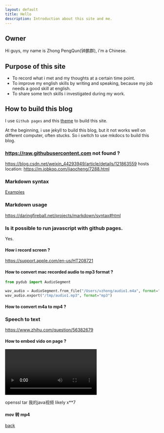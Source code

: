 ```yaml
---
layout: default
title: Hello
description: Introduction about this site and me.
---
```


## Owner
<!-- <img src="https://raw.githubusercontent.com/zhongpengqun/material/master/zhong.jpeg" width="250" />
-->

Hi guys, my name is Zhong PengQun(钟鹏群), i'm a Chinese.

## Purpose of this site
 - To record what i met and my thoughts at a certain time point.
 - To improve my english skills by writing and speaking, because my job needs a good skill at english.
 - To share some tech skills i investigated during my work.





## How to build this blog

I use `Github pages` and this <a href='https://github.com/pages-themes/cayman#usage'>theme</a> to build this site.


At the beginning, i use jekyll to build this blog, but it not works well on different computer, often stucks.
So i switch to use mkdocs to build this blog.

### https://raw.githubusercontent.com not found ?
https://blog.csdn.net/weixin_44293949/article/details/121863559
hosts location: https://m.jobkoo.com/jiaocheng/7288.html

### Markdown syntax
[Examples](./markdown-guide.html)


### Markdown usage
https://daringfireball.net/projects/markdown/syntax#html

### Is it possible to run javascript with github pages.
Yes.

#### How i record screen ?
https://support.apple.com/en-us/HT208721

#### How to convert mac recorded audio to mp3 format ?

```python
from pydub import AudioSegment

wav_audio = AudioSegment.from_file("/Users/vzhong/audio1.m4a", format="m4a")
wav_audio.export("/tmp/audio1.mp3", format="mp3")
```

#### How to convert m4a to mp4 ?

### Speech to text
https://www.zhihu.com/question/56382679

#### How to embed vido on page ?

<video src="https://user-images.githubusercontent.com/169707/126715420-991ad821-9ac8-4b66-b79e-e0966e0f3a89.mp4" controls="controls" style="max-width: 730px;">
</video>

openssl tar 我的java视频 likely x**7

#### mov 转 mp4



[back](./)
